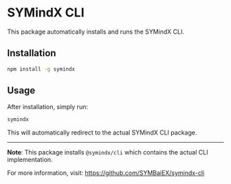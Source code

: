# SYMindX CLI

This package automatically installs and runs the SYMindX CLI.

## Installation

```bash
npm install -g symindx
```

## Usage

After installation, simply run:

```bash
symindx
```

This will automatically redirect to the actual SYMindX CLI package.

---

**Note**: This package installs `@symindx/cli` which contains the actual CLI implementation.

For more information, visit: https://github.com/SYMBaiEX/symindx-cli